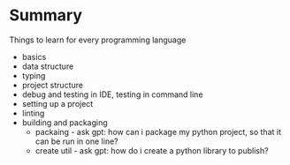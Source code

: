 # Summary

Things to learn for every programming language

* basics
* data structure
* typing
* project structure
* debug and testing in IDE, testing in command line
* setting up a project
* linting
* building and packaging
    * packaing - ask gpt: how can i package my python project, so that it can be run in one line?
    * create util - ask gpt: how do i create a python library to publish?